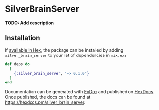 # SilverBrainServer

**TODO: Add description**

## Installation

If [available in Hex](https://hex.pm/docs/publish), the package can be installed
by adding `silver_brain_server` to your list of dependencies in `mix.exs`:

```elixir
def deps do
  [
    {:silver_brain_server, "~> 0.1.0"}
  ]
end
```

Documentation can be generated with [ExDoc](https://github.com/elixir-lang/ex_doc)
and published on [HexDocs](https://hexdocs.pm). Once published, the docs can
be found at <https://hexdocs.pm/silver_brain_server>.

